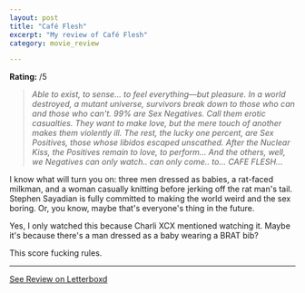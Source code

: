 ```yaml
---
layout: post
title: "Café Flesh"
excerpt: "My review of Café Flesh"
category: movie_review

---
```


**Rating:** /5

<blockquote><i>Able to exist, to sense… to feel everything—but pleasure. In a world destroyed, a mutant universe, survivors break down to those who can and those who can't. 99% are Sex Negatives. Call them erotic casualties. They want to make love, but the mere touch of another makes them violently ill. The rest, the lucky one percent, are Sex Positives, those whose libidos escaped unscathed. After the Nuclear Kiss, the Positives remain to love, to perform… And the others, well, we Negatives can only watch.. can only come.. to… CAFE FLESH…</i></blockquote>

I know what will turn you on: three men dressed as babies, a rat-faced milkman, and a woman casually knitting before jerking off the rat man's tail. Stephen Sayadian is fully committed to making the world weird and the sex boring. Or, you know, maybe that's everyone's thing in the future.

Yes, I only watched this because Charli XCX mentioned watching it. Maybe it's because there's a man dressed as a baby wearing a BRAT bib?

This score fucking rules.

<hr>

[See Review on Letterboxd](https://boxd.it/9hk4bn)

